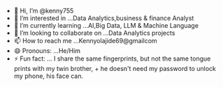 - 👋 Hi, I’m @kenny755
- 👀 I’m interested in ...Data Analytics,business & finance Analyst
- 🌱 I’m currently learning ...AI,Big Data, LLM & Machine Language
- 💞️ I’m looking to collaborate on ...Data Analytics projects
- 📫 How to reach me ...Kennyolajide69@gmailcom
- 😄 Pronouns: ...He/Him
- ⚡ Fun fact: ... I share the same fingerprints, but not the same tongue prints with my twin brother, + he doesn't need my password to unlock my phone, his face can.

<!---
kenny755/kenny755 is a ✨ special ✨ repository because its `README.md` (this file) appears on your GitHub profile.
You can click the Preview link to take a look at your changes.
--->
